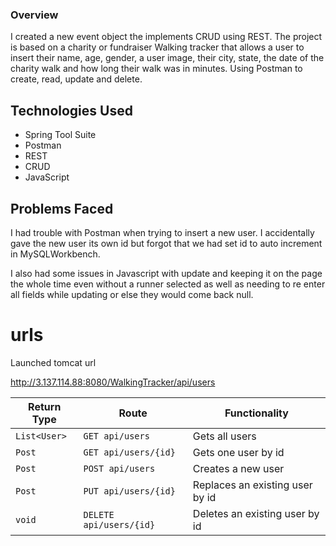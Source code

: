 ### Overview ###
I created a new event object the implements CRUD using REST. The project is based on a charity or fundraiser Walking tracker that allows a user to insert their name, age, gender, a user image, their city, state, the date of the charity walk and how long their walk was in minutes. Using Postman to create, read, update and delete.

## Technologies Used ##
* Spring Tool Suite
* Postman
* REST
* CRUD
* JavaScript

## Problems Faced ##
I had trouble with Postman when trying to insert a new user. I accidentally gave the new user its own id but forgot that we had set id to auto increment in MySQLWorkbench.

I also had some issues in Javascript with update and keeping it on the page the whole time even without a runner selected as well as needing to re enter all fields while updating or else they would come back null.


# urls #
Launched tomcat url

http://3.137.114.88:8080/WalkingTracker/api/users

| Return Type   | Route                 | Functionality                  |
|---------------|-----------------------|--------------------------------|
| `List<User>`  |`GET api/users`        | Gets all users                 |
| `Post`        |`GET api/users/{id}`   | Gets one user by id            |
| `Post`        |`POST api/users`       | Creates a new user             |
| `Post`        |`PUT api/users/{id}`   | Replaces an existing user by id|
| `void`        |`DELETE api/users/{id}`| Deletes an existing user by id |
